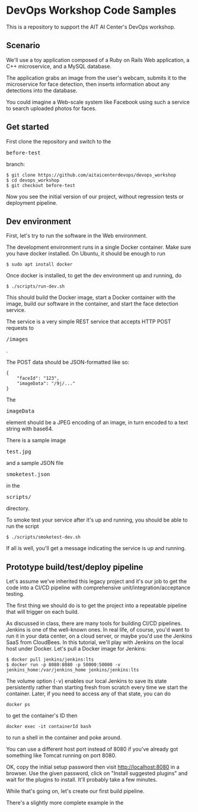 
# DevOps Workshop Code Samples

This is a repository to support the AIT AI Center's DevOps workshop.

## Scenario

We'll use a toy application composed of a Ruby on Rails Web application, a C++ microservice, and a MySQL database.

The application grabs an image from the user's webcam, submits it to the microservice for face detection, then
inserts information about any detections into the database.

You could imagine a Web-scale system like Facebook using such a service to search uploaded photos for faces.

## Get started

First clone the repository and switch to the <pre>before-test</pre>
branch:

    $ git clone https://github.com/aitaicenterdevops/devops_workshop
    $ cd devops_workshop
    $ git checkout before-test

Now you see the initial version of our project, without regression tests
or deployment pipeline.

## Dev environment

First, let's try to run the software in the Web environment.

The development environment runs in a single Docker container. Make sure you have docker installed.
On Ubuntu, it should be enough to run

    $ sudo apt install docker

Once docker is installed, to get the dev environment up and running, do

    $ ./scripts/run-dev.sh

This should build the Docker image, start a Docker container with the image,
build our software in the container, and start the face detection service.

The service is a very simple REST service that accepts HTTP POST requests
to <pre>/images</pre>.

The POST data should be JSON-formatted like so:

    {
        "faceId": "123",
        "imageData": "/9j/..."
    }

The <pre>imageData</pre> element should be a JPEG encoding of an image, in turn encoded to a text string with base64.

There is a sample image <pre>test.jpg</pre> and a sample JSON file <pre>smoketest.json</pre> in the
<pre>scripts/</pre> directory.

To smoke test your service after it's up and running, you should be able to run the script

    $ ./scripts/smoketest-dev.sh

If all is well, you'll get a message indicating the service is up and running.

## Prototype build/test/deploy pipeline

Let's assume we've inherited this legacy project and it's our job to
get the code into a CI/CD pipeline with comprehensive
unit/integration/acceptance testing.

The first thing we should do is to get the project into a repeatable
pipeline that will trigger on each build.

As discussed in class, there are many tools for building CI/CD pipelines.
Jenkins is one of the well-known ones.  In real life, of course, you'd want
to run it in your data center, on a cloud server, or maybe you'd use the
Jenkins SaaS from CloudBees.  In this tutorial, we'll play with
Jenkins on the local host under Docker.  Let's pull a Docker image for
Jenkins:

    $ docker pull jenkins/jenkins:lts
    $ docker run -p 8080:8080 -p 50000:50000 -v jenkins_home:/var/jenkins_home jenkins/jenkins:lts

The volume option (<tt>-v</tt>) enables our local
Jenkins to save its state persistently rather than starting fresh from
scratch every time we start the container.  Later, if you need to
access any of that state, you can do

    docker ps

to get the container's ID then

    docker exec -it containerId bash

to run a shell in the container and poke around.

You can use a different host port instead of 8080 if you've already got
something like Tomcat running on port 8080.

OK, copy the initial setup password then visit
<a href="http://localhost:8080">http://localhost:8080</a> in a browser.
Use the given password, click on "Install suggested plugins" and wait
for the plugins to install. It'll probably take a few minutes.

While that's going on, let's create our first build pipeline.


There's a slightly more complete example in the
